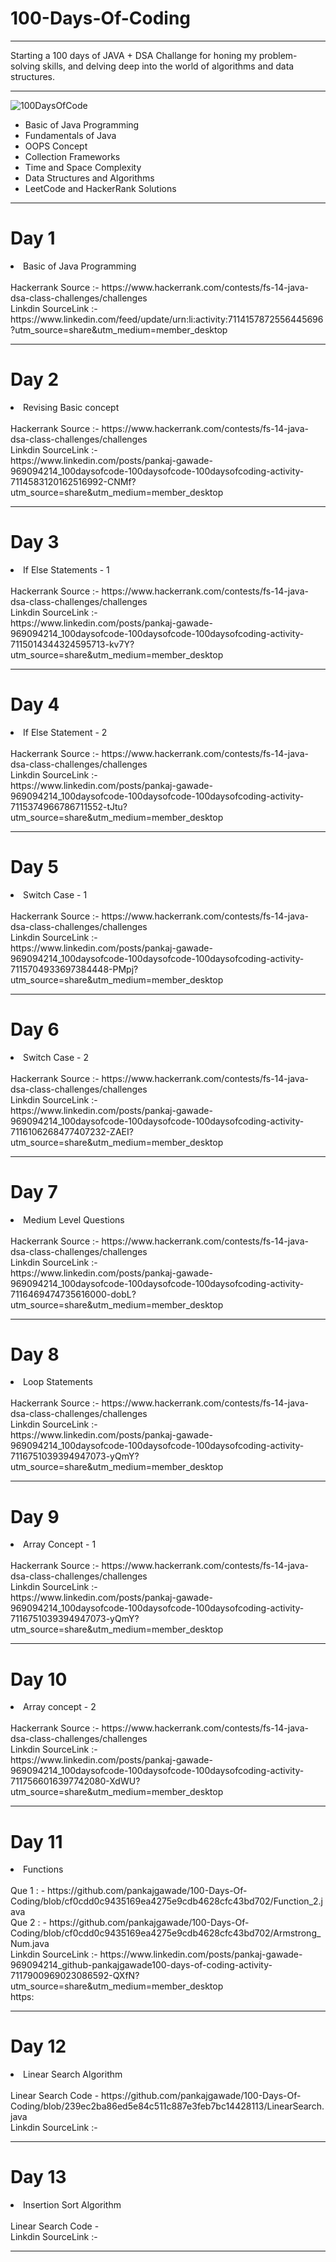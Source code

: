 # 100-Days-Of-Coding
------------------------------------------------------------------------------------------------
Starting a 100 days of JAVA + DSA Challange for honing my problem-solving skills, and delving deep into the world of algorithms and data structures.
<br>

------------------------------------------------------------------------------------------------
![100DaysOfCode](https://github.com/pankajgawade/100-Days-Of-Coding/assets/135791801/c8f4b360-8a01-405f-be11-b5eefb633e38)
<ul>
  <li>Basic of Java Programming</li>
  <li>Fundamentals of Java</li>
  <li>OOPS Concept</li>
  <li>Collection Frameworks</li>
  <li>Time and Space Complexity</li>
  <li>Data Structures and Algorithms</li>
  <li>LeetCode and HackerRank Solutions</li>
</ul>

------------------------------------------------------------------------------------------------
# Day 1
  <li>Basic of Java Programming </li>
  <br>
Hackerrank Source :- https://www.hackerrank.com/contests/fs-14-java-dsa-class-challenges/challenges
<br>
Linkdin SourceLink :-
<br>https://www.linkedin.com/feed/update/urn:li:activity:7114157872556445696?utm_source=share&utm_medium=member_desktop

------------------------------------------------------------------------------------------------
# Day 2
  <li>Revising Basic concept </li>
  <br>
Hackerrank Source :- https://www.hackerrank.com/contests/fs-14-java-dsa-class-challenges/challenges
<br>
Linkdin SourceLink :- 
<br>https://www.linkedin.com/posts/pankaj-gawade-969094214_100daysofcode-100daysofcode-100daysofcoding-activity-7114583120162516992-CNMf?utm_source=share&utm_medium=member_desktop

------------------------------------------------------------------------------------------------
# Day 3
  <li> If Else Statements - 1 </li>
  <br>
Hackerrank Source :- https://www.hackerrank.com/contests/fs-14-java-dsa-class-challenges/challenges
<br>
Linkdin SourceLink :- 
<br> https://www.linkedin.com/posts/pankaj-gawade-969094214_100daysofcode-100daysofcode-100daysofcoding-activity-7115014344324595713-kv7Y?utm_source=share&utm_medium=member_desktop

------------------------------------------------------------------------------------------------
# Day 4
  <li> If Else Statement - 2 </li>
  <br>
Hackerrank Source :- https://www.hackerrank.com/contests/fs-14-java-dsa-class-challenges/challenges
<br>
Linkdin SourceLink :- 
<br> https://www.linkedin.com/posts/pankaj-gawade-969094214_100daysofcode-100daysofcode-100daysofcoding-activity-7115374966786711552-tJtu?utm_source=share&utm_medium=member_desktop

------------------------------------------------------------------------------------------------
# Day 5
  <li> Switch Case - 1 </li>
  <br>
Hackerrank Source :- https://www.hackerrank.com/contests/fs-14-java-dsa-class-challenges/challenges
<br>
Linkdin SourceLink :- 
<br> https://www.linkedin.com/posts/pankaj-gawade-969094214_100daysofcode-100daysofcode-100daysofcoding-activity-7115704933697384448-PMpj?utm_source=share&utm_medium=member_desktop

------------------------------------------------------------------------------------------------
# Day 6
  <li> Switch Case - 2  </li>
  <br>
Hackerrank Source :- https://www.hackerrank.com/contests/fs-14-java-dsa-class-challenges/challenges
<br>
Linkdin SourceLink :- 
<br> https://www.linkedin.com/posts/pankaj-gawade-969094214_100daysofcode-100daysofcode-100daysofcoding-activity-7116106268477407232-ZAEI?utm_source=share&utm_medium=member_desktop

------------------------------------------------------------------------------------------------
# Day 7
  <li> Medium Level Questions </li>
  <br>
Hackerrank Source :- https://www.hackerrank.com/contests/fs-14-java-dsa-class-challenges/challenges
<br>
Linkdin SourceLink :- 
<br> https://www.linkedin.com/posts/pankaj-gawade-969094214_100daysofcode-100daysofcode-100daysofcoding-activity-7116469474735616000-dobL?utm_source=share&utm_medium=member_desktop

------------------------------------------------------------------------------------------------
# Day 8
  <li> Loop Statements </li>
  <br>
Hackerrank Source :- https://www.hackerrank.com/contests/fs-14-java-dsa-class-challenges/challenges
<br>
Linkdin SourceLink :- 
<br> https://www.linkedin.com/posts/pankaj-gawade-969094214_100daysofcode-100daysofcode-100daysofcoding-activity-7116751039394947073-yQmY?utm_source=share&utm_medium=member_desktop

------------------------------------------------------------------------------------------------
# Day 9
  <li> Array Concept - 1 </li>
  <br>
Hackerrank Source :- https://www.hackerrank.com/contests/fs-14-java-dsa-class-challenges/challenges
<br>
Linkdin SourceLink :- 
<br> https://www.linkedin.com/posts/pankaj-gawade-969094214_100daysofcode-100daysofcode-100daysofcoding-activity-7116751039394947073-yQmY?utm_source=share&utm_medium=member_desktop

------------------------------------------------------------------------------------------------
# Day 10
  <li> Array concept - 2 </li>
  <br>
Hackerrank Source :- https://www.hackerrank.com/contests/fs-14-java-dsa-class-challenges/challenges
<br>
Linkdin SourceLink :- 
<br>https://www.linkedin.com/posts/pankaj-gawade-969094214_100daysofcode-100daysofcode-100daysofcoding-activity-7117566016397742080-XdWU?utm_source=share&utm_medium=member_desktop

------------------------------------------------------------------------------------------------
# Day 11
  <li> Functions </li>
  <br>
Que 1 : -  https://github.com/pankajgawade/100-Days-Of-Coding/blob/cf0cdd0c9435169ea4275e9cdb4628cfc43bd702/Function_2.java
<br>
Que 2 : - https://github.com/pankajgawade/100-Days-Of-Coding/blob/cf0cdd0c9435169ea4275e9cdb4628cfc43bd702/Armstrong_Num.java
<br>
Linkdin SourceLink :- https://www.linkedin.com/posts/pankaj-gawade-969094214_github-pankajgawade100-days-of-coding-activity-7117900969023086592-QXfN?utm_source=share&utm_medium=member_desktop
<br>https:

------------------------------------------------------------------------------------------------
# Day 12
  <li> Linear Search Algorithm </li>
  <br>
Linear Search Code - https://github.com/pankajgawade/100-Days-Of-Coding/blob/239ec2ba86ed5e84c511c887e3feb7bc14428113/LinearSearch.java
<br>
Linkdin SourceLink :- 
<br>

------------------------------------------------------------------------------------------------
# Day 13
  <li> Insertion Sort Algorithm </li>
  <br>
Linear Search Code - 
<br>
Linkdin SourceLink :- 
<br>

------------------------------------------------------------------------------------------------

























































































































































